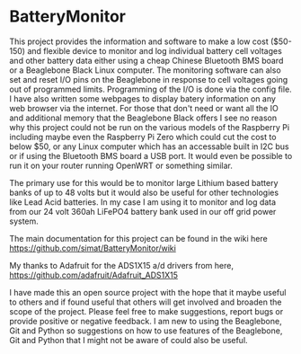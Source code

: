 BatteryMonitor
==============

This project provides the information and software to make a low cost ($50-150) and flexible device to monitor and log individual battery cell voltages and other battery data either using a cheap Chinese Bluetooth BMS board or a Beaglebone Black Linux computer. The monitoring software can also set and reset I/O pins on the Beaglebone in response to cell voltages going out of programmed limits. Programming of the I/O is done via the config file. I have also written some webpages to display batery information on any web browser via the internet. For those that don't need or want all the IO and additional memory that the Beaglebone Black offers I see no reason why this project could not be run on the various models of the Raspberry Pi including maybe even the Raspberry Pi Zero which could cut the cost to below $50, or any Linux computer which has an  accessable built in I2C bus or if using the Bluetooth BMS board a USB port. It would even be possible to run it on your router running OpenWRT or something similar.

The primary use for this would be to monitor large Lithium based battery banks of up to 48 volts but it would also be useful for other technologies like Lead Acid batteries. In my case I am using it to monitor and log data from our 24 volt 360ah LiFePO4 battery bank used in our off grid power system.


The main documentation for this project can be found in the wiki here https://github.com/simat/BatteryMonitor/wiki

My thanks to Adafruit for the ADS1X15 a/d drivers from here, https://github.com/adafruit/Adafruit_ADS1X15

I have made this an open source project with the hope that it maybe useful to others and if found useful that others will get involved and broaden the scope of the project. Please feel free to make suggestions, report bugs or provide positive or negative feedback. I am new to using the Beaglebone, Git and Python so suggestions on how to use features of the Beaglebone, Git and Python that I might not be aware of could also be useful.
